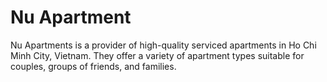# Nu Apartment
Nu Apartments is a provider of high-quality serviced apartments in Ho Chi Minh City, Vietnam. They offer a variety of apartment types suitable for couples, groups of friends, and families.
